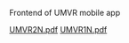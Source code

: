 Frontend of UMVR mobile app

[UMVR2N.pdf](https://github.com/EraChanZ/UMVRApp/files/8304894/UMVR2N.pdf)
[UMVR1N.pdf](https://github.com/EraChanZ/UMVRApp/files/8304895/UMVR1N.pdf)
